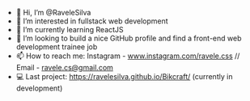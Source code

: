 - 👋 Hi, I’m @RaveleSilva
- 👀 I’m interested in fullstack web development
- 🌱 I’m currently learning ReactJS
- 💞️ I’m looking to build a nice GitHub profile and find a front-end web development trainee job
- 📫 How to reach me: Instagram - www.instagram.com/ravele.css // Email - ravele.cs@gmail.com
- 💻 Last project: https://ravelesilva.github.io/Bikcraft/ (currently in development)

<!---
RaveleSilva/RaveleSilva is a ✨ special ✨ repository because its `README.md` (this file) appears on your GitHub profile.
You can click the Preview link to take a look at your changes.
--->
